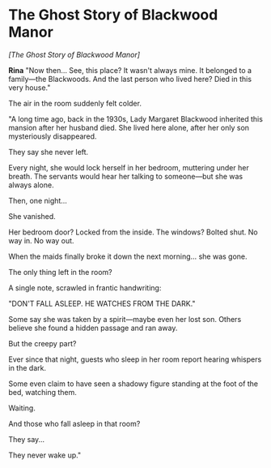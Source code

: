 # The Ghost Story of Blackwood Manor

*[The Ghost Story of Blackwood Manor]*

**Rina**
 "Now then… See, this place? It wasn't always mine. It belonged to a family—the Blackwoods. And the last person who lived here? Died in this very house."

The air in the room suddenly felt colder.

"A long time ago, back in the 1930s, Lady Margaret Blackwood inherited this mansion after her husband died. She lived here alone, after her only son mysteriously disappeared.

They say she never left.

Every night, she would lock herself in her bedroom, muttering under her breath. The servants would hear her talking to someone—but she was always alone.

Then, one night…

She vanished.

Her bedroom door? Locked from the inside.
 The windows? Bolted shut.
 No way in. No way out.

When the maids finally broke it down the next morning… she was gone.

The only thing left in the room?

A single note, scrawled in frantic handwriting:

"DON'T FALL ASLEEP. HE WATCHES FROM THE DARK."

Some say she was taken by a spirit—maybe even her lost son. Others believe she found a hidden passage and ran away.

But the creepy part?

Ever since that night, guests who sleep in her room report hearing whispers in the dark.

Some even claim to have seen a shadowy figure standing at the foot of the bed, watching them.

Waiting.

And those who fall asleep in that room?

They say…

They never wake up."
